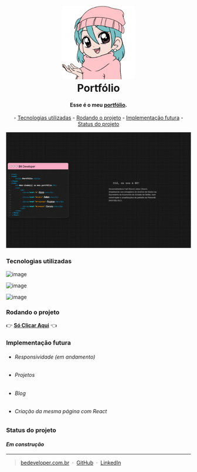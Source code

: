 
<h1 align="center">
  <br>
  <a href="https://portfoliobedeveloper.vercel.app/"><img src="https://github.com/BrendaAndreia/portfoliobedeveloper/blob/main/img/icon.png?raw=true" alt="Be Developer" width="200"></a>
  <br>
   Portfólio 
  <br>
</h1>

<h4 align="center">Esse é o meu <a href="https://portfoliobedeveloper.vercel.app/" target="_blank">portfólio</a>.</h4>

<p align="center">
 - <a href="#tecnologias-utilizadas">Tecnologias utilizadas</a>
 - <a href="#rodando-o-projeto">Rodando o projeto</a>
 - <a href="#implementaçao-futura">Implementação futura</a>
 - <a href="#status-do-projeto">Status do projeto</a>
</p>

![screenshot](https://github.com/BrendaAndreia/portfoliobedeveloper/blob/main/indexgit.gif?raw=true) 

### Tecnologias utilizadas
![image](https://img.shields.io/badge/HTML5-FF4785?style=for-the-badge&logo=html5&logoColor=white)

![image](https://img.shields.io/badge/CSS3-FF4785?style=for-the-badge&logo=css3&logoColor=white)

![image](https://img.shields.io/badge/JavaScript-FF4785?style=for-the-badge&logo=javascript&logoColor=white)
### Rodando o projeto 
👉 **<a Href="Https://Portfoliobedeveloper.Vercel.App/" Target="_blank">Só Clicar Aqui</a>** 👈
### Implementação futura
- ###### Responsividade (em andamento)
- ###### Projetos
- ###### Blog
- ###### Criação da mesma página com React

### Status do projeto
#### *Em construção*
---

> [bedeveloper.com.br](https://www.bedeveloper.com.br) &nbsp;&middot;&nbsp;
> [GitHub](https://www.github.com/brendaandreia) &nbsp;&middot;&nbsp;
> [LinkedIn](https://www.linkedin/in/brendaandreia)




